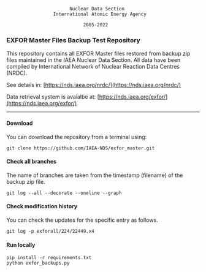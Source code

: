                            Nuclear Data Section
                     International Atomic Energy Agency

                                2005-2022


### EXFOR Master Files Backup Test Repository
This repository contains all EXFOR Master files restored from backup zip files maintained in the IAEA Nuclear Data Section. All data have been compiled by International Network of Nuclear Reaction Data Centres (NRDC).

See details in: [https://nds.iaea.org/nrdc/](https://nds.iaea.org/nrdc/)

Data retrieval system is avaialbe at: [https://nds.iaea.org/exfor/](https://nds.iaea.org/exfor/)

-----------------------------------------------------------------------------

#### Download
You can download the repository from a terminal using:
```
git clone https://github.com/IAEA-NDS/exfor_master.git
```


#### Check all branches
The name of branches are taken from the timestamp (filename) of the backup zip file. 
```
git log --all --decorate --oneline --graph
```


#### Check modification history
You can check the updates for the specific entry as follows.
```
git log -p exforall/224/22449.x4
```


#### Run locally
```
pip install -r requirements.txt
python exfor_backups.py
```
